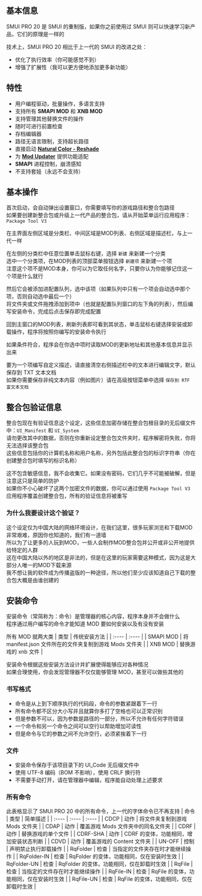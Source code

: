 ## 基本信息
SMUI PRO 20 是 SMUI 的重制版，如果你之前使用过 SMUI 则可以快速学习新产品，它们的原理是一样的

技术上，SMUI PRO 20 相比于上一代的 SMUI 的改进之处：
+ 优化了执行效率（你可能感觉不到）
+ 增强了扩展性（我可以更方便地添加更多新功能）

## 特性
+ 用户编程驱动，批量操作，多语言支持
+ 支持所有 **SMAPI MOD** 和 **XNB MOD**
+ 支持管理其他替换文件的操作
+ 随时可进行前置检查
+ 存档编辑器
+ 路径无语言限制，支持超长路径
+ 直接启动 **[Natural Color - Reshade](https://www.nexusmods.com/stardewvalley/mods/1213)**
+ 为 **[Mod Updater](https://www.nexusmods.com/stardewvalley/mods/6338)** 提供功能适配
+ **SMAPI** 进程控制，崩溃感知
+ 不支持套娃（永远不会支持）

## 基本操作
首次启动，会自动弹出设置窗口，你需要填写你的游戏路径和整合包路径  
如果要创建新整合包或升级上一代产品的整合包，请从开始菜单运行应用程序：`Package Tool V3`

在主界面左侧区域是分类栏、中间区域是MOD列表、右侧区域是描述栏，与上一代一样

在左侧的分类栏中任意位置单击鼠标右键，选择 `新建` 来新建一个分类  
选中一个分类项，在MOD列表的顶部菜单按钮选择 `新建项` 来新建一个项  
注意这个项不是MOD本身，你可以为它取任何名字，只要你认为你能够记住这一个项是什么就行  

然后它会被添加进配置队列，选中该项（如果队列中只有一个项会自动选中那个项，否则自动选中最后一个）  
将文件夹或文件拖拽添加到项中（也就是配置队列窗口的左下角的列表），然后编写安装命令，完成后点击保存即完成配置

回到主窗口的MOD列表，刷新列表即可看到其状态，单击鼠标右键选择安装或卸载操作，程序将按照你编写的安装命令执行

如果条件符合，程序会在你选中项时读取MOD的更新地址和其他基本信息并显示出来

要为一个项编写自定义描述，请直接清空右侧描述栏中的文本进行编辑文字，默认保存到 TXT 文本文档  
如果你需要保存非纯文本内容（例如图片）请在高级按钮菜单中选择 `保存到 RTF 富文本文档`

## 整合包验证信息
整合包现在有验证信息这个设定，这些信息加密存储在整合包根目录的无后缀文件中：`UI_Manifest` 和 `UI_System`  
请勿更改其中的数据，否则在你重新设定整合包文件夹时，程序解密将失败，你将无法选择该整合包  
这些信息包括你的计算机名称和用户名称，另外包括此整合包的标识字符串（你在创建整合包时填写的标识名称）

这不包含敏感信息，我不会收集它。如果没有密码，它们几乎不可能被破解，但是注意这只是简单的防护  
如果你不小心破坏了这两个加密文件的数据，你可以通过使用 `Package Tool V3` 应用程序覆盖创建整合包，所有的验证信息将被重写

### 为什么我要设计这个验证？  
这个设定仅为中国大陆的网络环境设计，在我们这里，很多玩家浏览和下载MOD非常艰难，原因你也知道的，我们有一道墙  
所以为了让更多的人玩到MOD，一些人会制作MOD整合包并公开或非公开地提供给特定的人群  
这在中国大陆以外的地区是非法的，但是在这里的玩家需要这种模式，因为这是大部分人唯一的MOD下载来源  
我不想让我的软件成为传播盗版的一种途径，所以他们至少应该知道自己下载的整合包大概是由谁创建的

## 安装命令
安装命令（常简称为：命令）是管理器的核心内容，程序本身并不会做什么  
程序通过用户编写的命令才能知道 MOD 要如何安装以及有没有安装

所有 MOD 就两大类
|  类型  | 传统安装方法 |
|  :----  | :----  |
| SMAPI MOD  | 将 manifest.json 文件所在的文件夹复制到游戏 Mods 文件夹 |
| XNB MOD  | 替换游戏的 xnb 文件 |

安装命令根据这些安装方法设计并扩展使得能够应对各种情况  
如果合理使用，你会发现管理器不仅仅能够管理 MOD，甚至可以做些其他的

### 书写格式
+ 命令是从上到下顺序执行的代码段，命令的参数紧跟着下一行
+ 所有命令都不区分大小写并且就算你多打了空格也可以正常识别
+ 但是参数不可以，因为参数是路径的一部分，所以不允许有任何字符错误
+ 一个命令和另一个命令之间可以空行以帮助增加可读性
+ 但是命令与它的参数之间不允许空行，必须紧挨着下一行

### 文件
+ 安装命令保存于该项目录下的 UI_Code 无后缀文件中
+ 使用 UTF-8 编码（BOM 不影响），使用 CRLF 换行符
+ 不需要手动打开，请在管理器中编辑，程序能自动处理上述要求

### 所有命令
此表格显示了 SMUI PRO 20 中的所有命令，上一代的字体命令已不再支持
|  命令  | 类型 | 简单描述 |
|  :----  | :----  | :----  |
| CDCP | 动作 | 将文件夹复制到游戏 Mods 文件夹 |
| CDAP | 动作 | 覆盖游戏 Mods 文件夹中的同名文件夹 |
| CDRF | 动作 | 替换游戏的单个文件 |
| CDRF-SHA | 动作 | CDRF 的变体，功能相同，增加安装状态判断 |
| CDVD | 动作 | 覆盖游戏的 Content 文件夹 |
| UN-OFF | 控制 | 声明禁止执行卸载操作 |
| RqFolder | 检查 | 当指定的文件夹存在时才能继续操作 |
| RqFolder-IN | 检查 | RqFolder 的变体，功能相同，仅在安装时生效 |
| RqFolder-UN | 检查 | RqFolder 的变体，功能相同，仅在卸载时生效 |
| RqFile | 检查 | 当指定的文件存在时才能继续操作 |
| RqFile-IN | 检查 | RqFile 的变体，功能相同，仅在安装时生效 |
| RqFile-UN | 检查 | RqFile 的变体，功能相同，仅在卸载时生效 |
